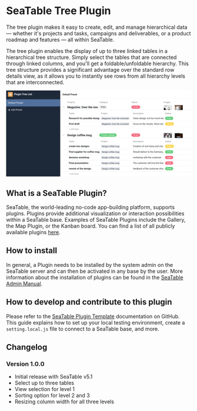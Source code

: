 # SeaTable Tree Plugin

The tree plugin makes it easy to create, edit, and manage hierarchical data — whether it's projects and tasks, campaigns and deliverables, or a product roadmap and features — all within SeaTable.

The tree plugin enables the display of up to three linked tables in a hierarchical tree structure. Simply select the tables that are connected through linked columns, and you'll get a foldable/unfoldable hierarchy. This tree structure provides a significant advantage over the standard row details view, as it allows you to instantly see rows from all hierarchy levels that are interconnected.

![Screenshot of Tree Plugin](./tree-plugin.png)

## What is a SeaTable Plugin?

SeaTable, the world-leading no-code app-building platform, supports plugins. Plugins provide additional visualization or interaction possibilities within a SeaTable base. Examples of SeaTable Plugins include the Gallery, the Map Plugin, or the Kanban board. You can find a list of all publicly available plugins [here](https://cloud.seatable.io/apps/custom/plugin-archive).

## How to install

In general, a Plugin needs to be installed by the system admin on the SeaTable server and can then be activated in any base by the user. More information about the installation of plugins can be found in the [SeaTable Admin Manual](https://admin.seatable.io/configuration/plugins/?h=plugins).

## How to develop and contribute to this plugin

Please refer to the [SeaTable Plugin Template](https://github.com/seatable/seatable-plugin-template-base/tree/TB-staging) documentation on GitHub. This guide explains how to set up your local testing environment, create a `setting.local.js` file to connect to a SeaTable base, and more.

## Changelog

### Version 1.0.0

- Initial release with SeaTable v5.1
- Select up to three tables
- View selection for level 1
- Sorting option for level 2 and 3
- Resizing column width for all three levels
